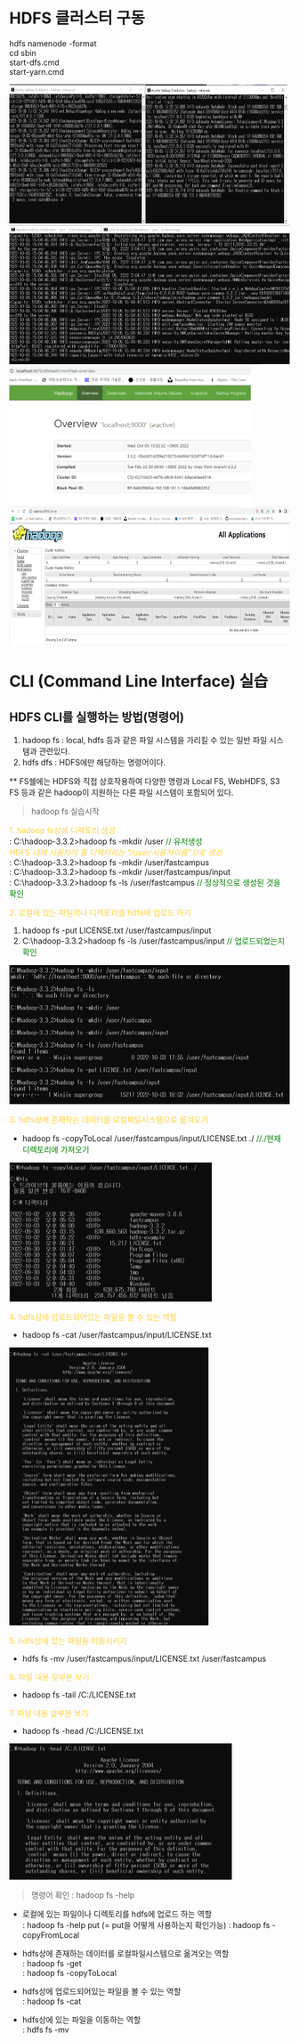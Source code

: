 # HDFS 클러스터 구동
hdfs namenode -format  
cd sbin  
start-dfs.cmd  
start-yarn.cmd  

<img src="img/namenode,datanode%20실행.png" width="500" height="250">


<img src="img/resource,nodemanager%20실행.png" height="250">

<img src="img/하둡클러스터%20동작중%20확인2.png" height="250">

<img src="img/하둡클러스터%20동작중%20확인.png" height="250">

# CLI (Command Line Interface) 실습

## HDFS CLI를 실행하는 방법(명령어)
1. hadoop fs : local, hdfs 등과 같은 파일 시스템을 가리킬 수 있는 일반 파일 시스템과 관련있다.
2. hdfs dfs : HDFS에만 해당하는 명령어이다. 

** FS쉘에는 HDFS와 직접 상호작용하여 다양한 명령과 Local FS, WebHDFS, S3 FS 등과 같은 hadoop이 지원하는 다른 파일 시스템이 포함되어 있다. 

> hadoop fs 실습시작
> 
<span style="color:#ffd33d"> 1. hadoop fs상에 디렉토리 생성 </span>    
   : C:\hadoop-3.3.2>hadoop fs -mkdir /user <span style="color: #008000">// 유저생성</span>  
   <span style="color:#ffd33d">*HDFS 내에 사용자의 홈 디렉터리는 “/user/사용자이름”으로 생성*</span>  
   : C:\hadoop-3.3.2>hadoop fs -mkdir /user/fastcampus  
   : C:\hadoop-3.3.2>hadoop fs -mkdir /user/fastcampus/input  
   : C:\hadoop-3.3.2>hadoop fs -ls /user/fastcampus  <span style="color: #008000">// 정상적으로 생성된 것을 확인</span>

<span style="color:#ffd33d"> 2. 로컬에 있는 파일이나 디렉토리를 hdfs에 업로드 하기 </span>   
   1) hadoop fs -put LICENSE.txt /user/fastcampus/input
   2) C:\hadoop-3.3.2>hadoop fs -ls /user/fastcampus/input <span style="color: #008000">// 업로드되었는지 확인</span>

<img src="img/mkdir,%20put%20,%20-ls.png" height="250">

<span style="color:#ffd33d"> 3. hdfs상에 존재하는 데이터를 로컬파일시스템으로 옮겨오기 </span>
   - hadoop fs -copyToLocal /user/fastcampus/input/LICENSE.txt ./ <span style="color: #008000">//./현재 디렉토리에 가져오기</span>

<img src="img/copyToLocal.png" height="250">

<span style="color:#ffd33d"> 4. hdfs상에 업로드되어있는 파일을 볼 수 있는 역할 </span>
   - hadoop fs -cat /user/fastcampus/input/LICENSE.txt  
<img src="img/cat.png" height="500">

<span style="color:#ffd33d"> 5. hdfs상에 있는 파일을 이동시키기 </span>
   - hdfs fs -mv /user/fastcampus/input/LICENSE.txt /user/fastcampus

<span style="color:#ffd33d"> 6. 파일 내용 뒷부분 보기</span>
   - hadoop fs -tail /C:/LICENSE.txt

<span style="color:#ffd33d"> 7. 파일 내용 앞부분 보기</span>
   - hadoop fs -head /C:/LICENSE.txt  
<img src="img/head.png" width="400">

> 명령어 확인 : hadoop fs -help
- 로컬에 있는 파일이나 디렉토리를 hdfs에 업로드 하는 역할  
: hadoop fs -help put (= put을 어떻게 사용하는지 확인가능) 
: hadoop fs -copyFromLocal

- hdfs상에 존재하는 데이터를 로컬파일시스템으로 옮겨오는 역할  
: hadoop fs -get  
: hadoop fs -copyToLocal

- hdfs상에 업로드되어있는 파일을 볼 수 있는 역할  
: hadoop fs -cat

- hdfs상에 있는 파일을 이동하는 역할  
: hdfs fs -mv
